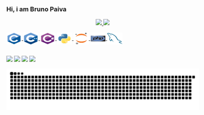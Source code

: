 ### Hi, i am Bruno Paiva

<div align="center">
  <a href="https://github.com/rafaballerini">
  <img height="180em" src="https://github-readme-stats.vercel.app/api?username=rafaballerini&show_icons=true&theme=dracula&include_all_commits=true&count_private=true"/>
  <img height="180em" src="https://github-readme-stats.vercel.app/api/top-langs/?username=rafaballerini&layout=compact&langs_count=7&theme=dracula"/>
</div>

<div style="display: inline_block"><br>
  <img align="center" alt="Bruno-C" height="30" width="40" src="https://github.com/devicons/devicon/blob/master/icons/c/c-original.svg">
  <img align="center" alt="Bruno-Cpp" height="30" width="40" src="https://github.com/devicons/devicon/blob/master/icons/cplusplus/cplusplus-original.svg">
  <img align="center" alt="Bruno-Csharp" height="30" width="40" src="https://github.com/devicons/devicon/blob/master/icons/csharp/csharp-original.svg">
  <img align="center" alt="Bruno-Python" height="30" width="40" src="https://github.com/devicons/devicon/blob/master/icons/python/python-original.svg">
  <img align="center" alt="Bruno-Ju" height="30" width="40" src="https://github.com/devicons/devicon/blob/master/icons/jupyter/jupyter-original.svg">
  <img align="center" alt="Bruno-Php" height="30" width="40" src="https://github.com/devicons/devicon/blob/master/icons/php/php-original.svg">
  <img align="center" alt="Bruno-MySql" height="30" width="40" src="https://github.com/devicons/devicon/blob/master/icons/mysql/mysql-original.svg">
</div>

##
<div>
  <a href="https://instagram.com/brunopaivav" target="_blank"><img src="https://img.shields.io/badge/-Instagram-%23E4405F?style=for-the-badge&logo=instagram&logoColor=white" target="_blank"></a>
 <a href="https://discord.com/channels/690712135457701909/869577835067613194" target="_blank"><img src="https://img.shields.io/badge/Discord-7289DA?style=for-the-badge&logo=discord&logoColor=white" target="_blank"></a> 
  <a href = "mailto:contatobrunopaivamasteri@gmail.com"><img src="https://img.shields.io/badge/-Gmail-%23333?style=for-the-badge&logo=gmail&logoColor=white" target="_blank"></a>
  <a href="https://www.linkedin.com/in/bruno-paiva-7a46391a9/" target="_blank"><img src="https://img.shields.io/badge/-LinkedIn-%230077B5?style=for-the-badge&logo=linkedin&logoColor=white" target="_blank"></a> 
  
  ![Snake animation](https://github.com/brunopaiva1/brunopaiva1/blob/output/github-contribution-grid-snake.svg)
</div>
